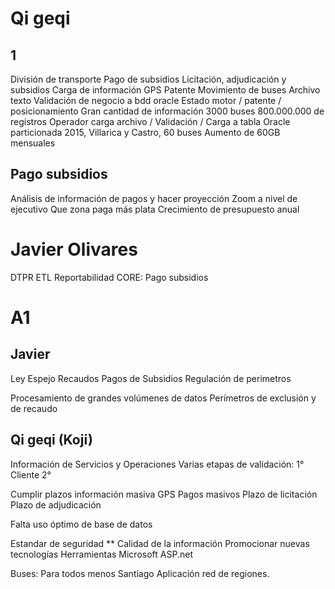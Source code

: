# Qi geqi
## 1
División de transporte 
Pago de subsidios
Licitación, adjudicación y subsidios
Carga de información GPS
Patente
Movimiento de buses
Archivo texto
Validación de negocio a bdd oracle
Estado motor / patente / posicionamiento
Gran cantidad de información
3000 buses
800.000.000 de registros
Operador carga archivo / Validación / Carga a tabla Oracle particionada
2015, Villarica y Castro, 60 buses
Aumento de 60GB mensuales
## Pago subsidios
Análisis de información de pagos y hacer proyección
Zoom a nivel de ejecutivo
Que zona paga más plata
Crecimiento de presupuesto anual

# Javier Olivares
DTPR
ETL
Reportabilidad
CORE: Pago subsidios


# A1
## Javier
Ley Espejo
Recaudos
Pagos de Subsidios
Regulación de perimetros

Procesamiento de grandes volúmenes de datos
Perímetros de exclusión y de recaudo

## Qi geqi (Koji)
Información de Servicios y Operaciones
Varias etapas de validación:
    1° Cliente
    2° 

Cumplir plazos
información masiva GPS
Pagos masivos
Plazo de licitación
Plazo de adjudicación

Falta uso óptimo de base de datos

Estandar de seguridad
** Calidad de la información
Promocionar nuevas tecnologías
Herramientas Microsoft
ASP.net

Buses: Para todos menos Santiago
Aplicación red de regiones.
